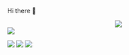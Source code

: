  Hi there 👋

<div align="center"> <img src="https://github-readme-streak-stats.herokuapp.com/?user=ShiyuW1214" /> </div>


<img src="https://readme-typing-svg.herokuapp.com/?lines=Hello%20I'm%20Shiyu!;Hobby:%20Sleeping!!&font=Roboto" />

<p>
<img src="https://img.shields.io/static/v1?label=Program&message=Python&color=blue"/>
<a href="https://blog.csdn.net/weixin_54708275"><img src="https://img.shields.io/static/v1?label=Blog&message=CSDN&color=red"/></a>
<a href="https://space.bilibili.com/4870070"><img src="https://img.shields.io/static/v1?label=Video&message=Bilibili&color=cyan"/></a>

</p>



